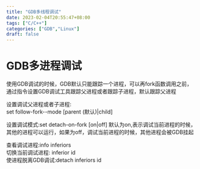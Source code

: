 ```yaml
---
title: "GDB多线程调试"
date: 2023-02-04T20:55:47+08:00
tags: ["C/C++"]
categories: ["GDB","Linux"]
draft: false
---
```

# GDB多进程调试
使用GDB调试的时候，GDB默认只能跟踪一个进程，可以再fork函数调用之前，通过指令设置GDB调试工具跟踪父进程或者跟踪子进程，默认跟踪父进程  

设置调试父进程或者子进程:  
set follow-fork--mode [parent (默认)|child]

设置调试模式:set detach-on-fork [on|off]
默认为on,表示调试当前进程的时候，其他的进程可以运行，如果为off，调试当前进程的时候，其他进程会被GDB挂起  

查看调试进程:info inferiors  
切换当前调试进程: inferior id  
使进程脱离GDB调试:detach inferiors id  
